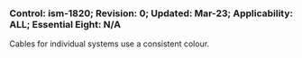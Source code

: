 ### Control: ism-1820; Revision: 0; Updated: Mar-23; Applicability: ALL; Essential Eight: N/A
<p>Cables for individual systems use a consistent colour.</p>